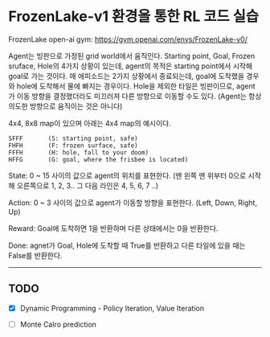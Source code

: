 # FrozenLake-v1 환경을 통한 RL 코드 실습

FrozenLake open-ai gym: https://gym.openai.com/envs/FrozenLake-v0/  



Agent는 빙판으로 가정된 grid world에서 움직인다. Starting point, Goal, Frozen sruface, Hole의 4가지 상황이 있는데, agent의 목적은 starting point에서 시작해 goal로 가는 것이다. 매 에피소드는 2가지 상황에서 종료되는데, goal에 도착했을 경우와 hole에 도착해서 물에 빠지는 경우이다. Hole을 제외한 타일은 빙판이므로, agent가 이동 방향을 결정했더라도 미끄러져 다른 방향으로 이동할 수도 있다. (Agent는 항상 의도한 방향으로 움직이는 것은 아니다)



4x4, 8x8 map이 있으며 아래는 4x4 map의 예시이다.  

```
SFFF       (S: starting point, safe)  
FHFH       (F: frozen surface, safe)  
FFFH       (H: hole, fall to your doom)  
HFFG       (G: goal, where the frisbee is located)  
```

State: 0 ~ 15 사이의 값으로 agent의 위치를 표현한다. (맨 왼쪽 맨 위부터 0으로 시작해 오른쪽으로 1, 2, 3.. 그 다음 라인은 4, 5, 6, 7 ..)

Action: 0 ~ 3 사이의 값으로 agent가 이동할 방향을 표현한다. (Left, Down, Right, Up)

Reward: Goal에 도착하면 1을 반환하며 다른 상태에서는 0을 반환한다.

Done: agnet가 Goal, Hole에 도착할 때 True를 반환하고 다른 타일에 있을 때는 False를 반환한다.  


---





## TODO

- [x] Dynamic Programming - Policy Iteration, Value Iteration
- [ ] Monte Calro prediction



